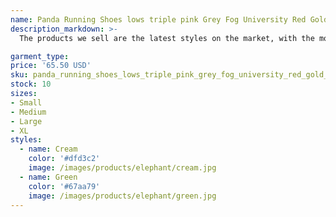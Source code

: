 ```yaml
---
name: Panda Running Shoes lows triple pink Grey Fog University Red Gold Rose vintage navy Sail Blue Raspberry Orange UNC orange purple trainers Ga
description_markdown: >-
  The products we sell are the latest styles on the market, with the most complete color schemes, Our products are sold to all buyers all over the world. You can choose any style and size you like to place an order. We will deliver the goods to you in time, so that you can receive the goods as soon as possible. We also welcome purchasing agents or wholesalers to cooperate with us for mutual benefit and win-win. We will provide you with the good service and quality..syi

garment_type:
price: '65.50 USD'
sku: panda_running_shoes_lows_triple_pink_grey_fog_university_red_gold_rose_vintage_navy_sail_blue_raspberry_orange_unc_orange_purple_trainers_ga
stock: 10
sizes:
- Small
- Medium
- Large
- XL
styles:
  - name: Cream
    color: '#dfd3c2'
    image: /images/products/elephant/cream.jpg
  - name: Green
    color: '#67aa79'
    image: /images/products/elephant/green.jpg
---
```

